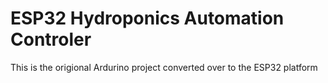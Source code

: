 # ESP32 Hydroponics Automation Controler #
This is the origional Ardurino project converted over to the ESP32 platform
